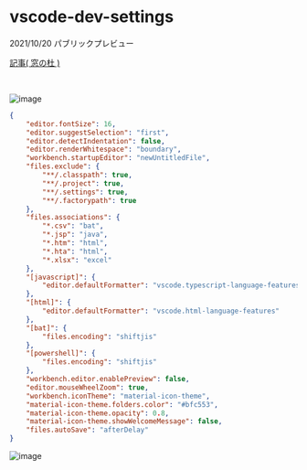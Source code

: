 # vscode-dev-settings

2021/10/20 パブリックプレビュー

[記事( 窓の杜 )](https://forest.watch.impress.co.jp/docs/news/1360147.html)

<br>

![image](https://user-images.githubusercontent.com/1501327/142982754-89dd2453-d2e1-4bd6-86a0-d8f761bc994d.png)


```json
{
    "editor.fontSize": 16,
    "editor.suggestSelection": "first",
    "editor.detectIndentation": false,
    "editor.renderWhitespace": "boundary",
    "workbench.startupEditor": "newUntitledFile",
    "files.exclude": {
        "**/.classpath": true,
        "**/.project": true,
        "**/.settings": true,
        "**/.factorypath": true
    },
    "files.associations": {
        "*.csv": "bat",
        "*.jsp": "java",
        "*.htm": "html",
        "*.hta": "html",
        "*.xlsx": "excel"
    },
    "[javascript]": {
        "editor.defaultFormatter": "vscode.typescript-language-features"
    },
    "[html]": {
        "editor.defaultFormatter": "vscode.html-language-features"
    },
    "[bat]": {
        "files.encoding": "shiftjis"
    },
    "[powershell]": {
        "files.encoding": "shiftjis"
    },
    "workbench.editor.enablePreview": false,
    "editor.mouseWheelZoom": true,
    "workbench.iconTheme": "material-icon-theme",
    "material-icon-theme.folders.color": "#bfc553",
    "material-icon-theme.opacity": 0.8,
    "material-icon-theme.showWelcomeMessage": false,
    "files.autoSave": "afterDelay"
}
```

![image](https://user-images.githubusercontent.com/1501327/143179438-c3f1d1bc-c655-4fde-ae31-a43ba95ed884.png)
